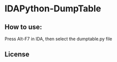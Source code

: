 # IDAPython-DumpTable 

## How to use:

Press Alt-F7 in IDA, then select the dumptable.py file

## License

